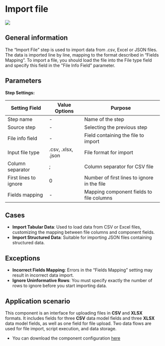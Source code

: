 # Import file

![](../../assets/images/app-development/import-file.png)

## General information
The “Import File” step is used to import data from .csv, Excel or JSON files. The data is imported line by line, mapping to the format described in “Fields Mapping”. To import a file, you should load the file into the File type field and specify this field in the "File Info Field" parameter.

## Parameters
**Step Settings:**

| Setting Field       | Value Options | Purpose |
|----------------------|-------------------|------------|
| Step name            | -                 | Name of the step |
| Source step          | -                 | Selecting the previous step |
| File info field      | -                 | Field containing the file to import |
| Input file type      | .csv, .xlsx, .json| File format for import |
| Column separator     | ;                 | Column separator for CSV file |
| First lines to ignore| 0                 | Number of first lines to ignore in the file |
| Fields mapping       | -                 | Mapping component fields to file columns |

## Cases
- **Import Tabular Data**: Used to load data from CSV or Excel files, customizing the mapping between file columns and component fields.
- **Import Structured Data**: Suitable for importing JSON files containing structured data.

## Exceptions
- **Incorrect Fields Mapping**: Errors in the “Fields Mapping” setting may result in incorrect data import.
- **Ignore Uninformative Rows**: You must specify exactly the number of rows to ignore before you start importing data.

## Application scenario

This component is an interface for uploading files in **CSV** and **XLSX** formats. It includes fields for three **CSV** data model fields and three **XLSX** data model fields, as well as one field for file upload. Two data flows are used for file import, script execution, and data storage.

- You can download the component configuration [here](https://drive.google.com/file/d/10P0-XqSZOKV7wZzg8uH6NR1VnxZ0-8RB/view?usp=sharing)
